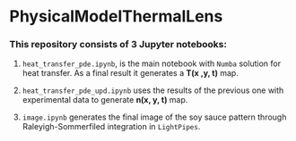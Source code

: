 # PhysicalModelThermalLens

### This repository consists of 3 Jupyter notebooks:

1. `heat_transfer_pde.ipynb`, is the main notebook with `Numba` solution for heat transfer. As a final result it generates a **T(x ,y, t)** map.

2. `heat_transfer_pde_upd.ipynb` uses the results of the previous one with experimental data to generate **n(x, y, t)** map.

3.  `image.ipynb` generates the final image of the soy sauce pattern through Raleyigh-Sommerfiled integration in `LightPipes`.
